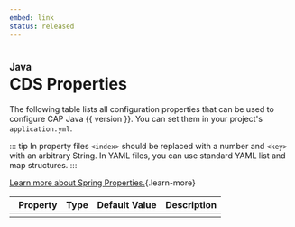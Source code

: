 ```yaml
---
embed: link
status: released
---
```


<script setup>
import { data } from './properties.data.ts'
const { properties, version } = data
</script>

# CDS Properties

The following table lists all configuration properties that can be used to configure
<span class="nowrap">CAP Java {{ version }}</span>.
You can set them in your project's `application.yml`.

::: tip
In property files `<index>` should be replaced with a number and `<key>` with an arbitrary String. In YAML files, you can use standard YAML list and map structures.
:::

[Learn more about Spring Properties.](https://docs.spring.io/spring-boot/how-to/properties-and-configuration.html){.learn-more}

<table>
  <thead>
    <tr>
      <th class="anchor"></th>
      <th class="prop">Property</th>
      <th class="java-type">Type</th>
      <th class="default">Default Value</th>
      <th class="descr">Description</th>
    </tr>
  </thead>
  <tr v-for="p in properties" :key="p.name" :id="p.anchor">
    <td class="anchor"><a :href="'#'+p.anchor" class="header-anchor"></a></td>
    <td class="prop"      v-html="p.name" :class="{ group: p.header }"></td>
    <td class="java-type" v-html="p.type"></td>
    <td class="default" v-html="p.defaultValue"></td>
    <td class="descr"   v-html="p.description"></td>
  </tr>
</table>

<style scoped>
  .nowrap { white-space: nowrap; }
  h1:before {
    content: "Java"; display: block; font-size: 60%; margin: 0 0 .2em;
  }

  tr:hover .header-anchor, tr .header-anchor:focus { opacity: 1; margin-top: -11px; }
  td.group { font-weight:600; }
  th.anchor, td.anchor { border-right:none; }
  th.prop,   td.prop { border-left:none; padding-left:0px;}

  /* expand this extra wide table on big screens */
  @media screen and (min-width: 1600px) {
    table {
      min-width: fit-content;
    }
  }
</style>
